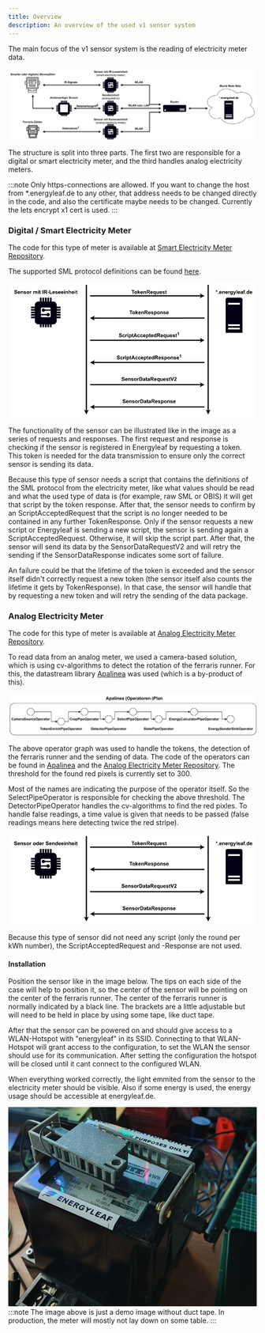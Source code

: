 ```yaml
---
title: Overview
description: An overview of the used v1 sensor system 
---
```


The main focus of the v1 sensor system is the reading of electricity meter data.

![v1 sensor system structure](/src/assets/sensors/v1/sensor_network_structure.svg)

The structure is split into three parts. The first two are responsible for a digital or smart electricity meter, and the third handles analog electricity meters.

:::note
Only https-connections are allowed. If you want to change the host from *.energyleaf.de to any other, that address needs to be changed directly in the code, and also the certificate maybe needs to be changed. Currently the lets encrypt x1 cert is used.
:::

### Digital / Smart Electricity Meter

The code for this type of meter is available at [Smart Electricity Meter Repository](https://github.com/pgenergy/smart-electricity-meter).

The supported SML protocol definitions can be found [here](../protocol).

![Functionality of the sensor for smart electricity meters](/src/assets/sensors/v1/protocol_ir_example.svg)

The functionality of the sensor can be illustrated like in the image as a series of requests and responses. The first request and response is checking if the sensor is registered in Energyleaf by requesting a token. This token is needed for the data transmission to ensure only the correct sensor is sending its data. 

Because this type of sensor needs a script that contains the definitions of the SML protocol from the electricity meter, like what values should be read and what the used type of data is (for example, raw SML or OBIS) it will get that script by the token response. After that, the sensor needs to confirm by an ScriptAcceptedRequest that the script is no longer needed to be contained in any further TokenResponse. Only if the sensor requests a new script or Energyleaf is sending a new script, the sensor is sending again a ScriptAcceptedRequest. Otherwise, it will skip the script part.
After that, the sensor will send its data by the SensorDataRequestV2 and will retry the sending if the SensorDataResponse indicates some sort of failure. 

An failure could be that the lifetime of the token is exceeded and the sensor itself didn't correctly request a new token (the sensor itself also counts the lifetime it gets by TokenResponse). In that case, the sensor will handle that by requesting a new token and will retry the sending of the data package.

### Analog Electricity Meter

The code for this type of meter is available at [Analog Electricity Meter Repository](https://github.com/pgenergy/analog-electricity-meter).

To read data from an analog meter, we used a camera-based solution, which is using cv-algorithms to detect the rotation of the ferraris runner. For this, the datastream library [Apalinea](https://github.com/SlepiK/Apalinea) was used (which is a by-product of this). 

![Operator graph for analog electricity meter](/src/assets/sensors/v1/analog_sensor.svg)

The above operator graph was used to handle the tokens, the detection of the ferraris runner and the sending of data. The code of the operators can be found in [Apalinea](https://github.com/SlepiK/Apalinea) and the [Analog Electricity Meter Repository](https://github.com/pgenergy/analog-electricity-meter). The threshold for the found red pixels is currently set to 300.

Most of the names are indicating the purpose of the operator itself. So the SelectPipeOperator is responsible for checking the above threshold. The DetectorPipeOperator handles the cv-algorithms to find the red pixles. To handle false readings, a time value is given that needs to be passed (false readings means here detecting twice the red stripe).

![Functionality of the sensor for analog electricity meters](/src/assets/sensors/v1/protocol_example.svg)

Because this type of sensor did not need any script (only the round per kWh number), the ScriptAcceptedRequest and -Response are not used.

#### Installation

Position the sensor like in the image below. The tips on each side of the case will help to position it, so the center of the sensor will be pointing on the center of the ferraris runner. The center of the ferraris runner is normally indicated by a black line. The brackets are a little adjustable but will need to be held in place by using some tape, like duct tape. 

After that the sensor can be powered on and should give access to a WLAN-Hotspot with "energyleaf" in its SSID. Connecting to that WLAN-Hotspot will grant access to the configuration, to set the WLAN the sensor should use for its communication. After setting the configuration the hotspot will be closed until it cant connect to the configured WLAN.

When everything worked correctly, the light emmited from the sensor to the electricity meter should be visible. Also if some energy is used, the energy usage should be accessible at energyleaf.de.

![Installation of analog electricity meter sensor](/src/assets/sensors/v1/analog_sensor_installation.jpg)
:::note
The image above is just a demo image without duct tape. In production, the meter will mostly not lay down on some
 table.
:::

